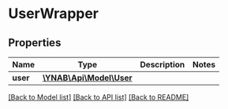 # UserWrapper

## Properties
Name | Type | Description | Notes
------------ | ------------- | ------------- | -------------
**user** | [**\YNAB\Api\Model\User**](User.md) |  | 

[[Back to Model list]](../README.md#documentation-for-models) [[Back to API list]](../README.md#documentation-for-api-endpoints) [[Back to README]](../README.md)



